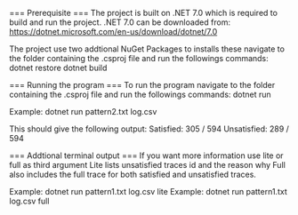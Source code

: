 === Prerequisite ===
The project is built on .NET 7.0 which is required to build and run the project.
.NET 7.0 can be downloaded from: https://dotnet.microsoft.com/en-us/download/dotnet/7.0

The project use two addtional NuGet Packages to installs these navigate to the folder containing the .csproj file
and run the followings commands:
 dotnet restore
 dotnet build

=== Running the program ===
To run the program navigate to the folder containing the .csproj file and run the followings commands:
 dotnet run <dcr path> <log path>

Example: dotnet run pattern2.txt log.csv

This should give the following output:
 Satisfied: 305 / 594
 Unsatisfied: 289 / 594

=== Addtional terminal output ===
If you want more information use lite or full as third argument
 Lite lists unsatisfied traces id and the reason why
 Full also includes the full trace for both satisfied and unsatisfied traces.

Example: dotnet run pattern1.txt log.csv lite
Example: dotnet run pattern1.txt log.csv full
